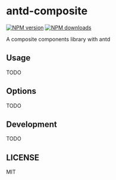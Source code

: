 # antd-composite

[![NPM version](https://img.shields.io/npm/v/antd-composite.svg?style=flat)](https://npmjs.org/package/antd-composite)
[![NPM downloads](http://img.shields.io/npm/dm/antd-composite.svg?style=flat)](https://npmjs.org/package/antd-composite)

A composite components library with antd

## Usage

TODO

## Options

TODO

## Development

TODO

## LICENSE

MIT
